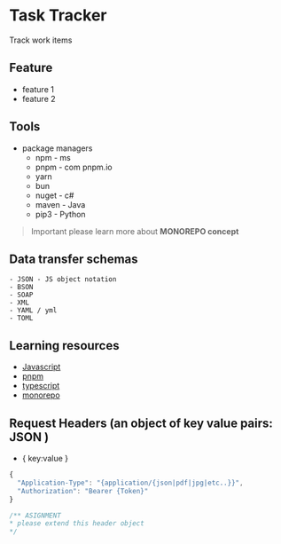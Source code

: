 # Task Tracker

Track work items


## Feature

 - feature 1
 - feature 2

## Tools

 - package managers 
   - npm  - ms 
   - pnpm - com pnpm.io
   - yarn
   - bun
   - nuget - c#
   - maven - Java
   - pip3 - Python
 
> Important please learn more about **MONOREPO concept**

## Data transfer schemas
    - JSON - JS object notation
    - BSON
    - SOAP
    - XML
    - YAML / yml
    - TOML
## Learning resources 
  - [Javascript](https://developer.mozilla.org/en-US/docs/Learn/Getting_started_with_the_web/JavaScript_basics)
  - [pnpm](https://pnpm.io)
  - [typescript](https://www.typescriptlang.org/)
  - [monorepo](https://monorepo.tools/)

## Request Headers (an object of key value pairs: JSON )
  - { key:value }
  ```js
  {
    "Application-Type": "{application/{json|pdf|jpg|etc..}}",
    "Authorization": "Bearer {Token}"
  }

  /** ASIGNMENT 
  * please extend this header object
  */
  ```

  



